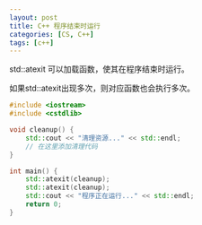 ```yaml
---
layout: post
title: C++ 程序结束时运行
categories: [CS, C++]
tags: [c++]
---
```


std::atexit 可以加载函数，使其在程序结束时运行。

如果std::atexit出现多次，则对应函数也会执行多次。

```cpp
#include <iostream>
#include <cstdlib>

void cleanup() {
	std::cout << "清理资源..." << std::endl;
	// 在这里添加清理代码
}

int main() {
	std::atexit(cleanup);
	std::atexit(cleanup);
	std::cout << "程序正在运行..." << std::endl;
	return 0;
}
```
